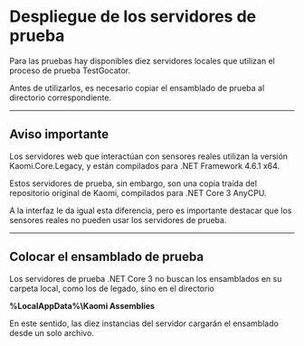 # Despliegue de los servidores de prueba
Para las pruebas hay disponibles diez servidores locales
que utilizan el proceso de prueba TestGocator.

Antes de utilizarlos, es necesario copiar el ensamblado
de prueba al directorio correspondiente.

---
## Aviso importante
Los servidores web que interactúan con sensores reales
utilizan la versión Kaomi.Core.Legacy, y están compilados
para .NET Framework 4.6.1 x64.

Estos servidores de prueba, sin embargo, son una copia traída
del repositorio original de Kaomi, compilados para .NET Core 3
AnyCPU. 

A la interfaz le da igual esta diferencia, pero es importante
destacar que los sensores reales no pueden usar los servidores
de prueba.

---

## Colocar el ensamblado de prueba
Los servidores de prueba .NET Core 3 no buscan los ensamblados
en su carpeta local, como los de legado, sino en el directorio

<strong>%LocalAppData%\Kaomi Assemblies</strong>

En este sentido, las diez instancias del servidor cargarán el
ensamblado desde un solo archivo.
